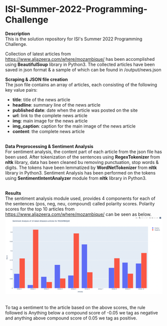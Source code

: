 # ISI-Summer-2022-Programming-Challenge

<b> Description </b><br/>
This is the solution repository for ISI's Summer 2022 Programming Challenge.


Collection of latest articles from <a> https://www.aljazeera.com/where/mozambique/ </a> has been accomplished using <b>BeautifulSoup</b> library in Python3. The collected articles have been saved in json format & a sample of which can be found in /output/news.json
<br/>

<b> Scraping & JSON file creation </b><br/>
The json file contains an array of articles, each consisting of the following key value pairs:
<ul>
  <li> <b>title</b>: title of the news article </li>
  <li> <b>headline</b>: summary line of the news article </li>
  <li> <b>published date</b>: date when the article was posted on the site </li>
  <li> <b>url</b>: link to the complete news article </li>
  <li> <b>img</b>: main image for the news article </li>
  <li> <b>img_caption</b>: caption for the main image of the news article </li>
  <li> <b>content</b>: the complete news article </li>
</ul>

<br/>
<b>Data Preprocessing & Sentiment Analysis</b><br/>
For sentiment analysis, the content part of each article from the json file has been used. After tokenization of the sentences using <b>RegexTokenizer</b> from <b>nltk</b> library, data has been cleaned bu removing punctuation, stop words & digits. The tokens have been lemmatized by <b>WordNetTokenizer</b> from <b>nltk</b> library in Python3. Sentiment Analysis has been performed on the tokens using <b>SentimentIntentAnalyzer</b> module from <b>nltk</b> library in Python3.
<br/><br/>

<b>Results</b><br/>
The sentiment analysis module used, provides 4 components for each of the sentences (pos, neg, neu, compound) called polarity scores. Polarity scores for the top 10 articles from <a> https://www.aljazeera.com/where/mozambique/ </a> can be seen as below. 
![alt text](https://github.com/pia-nyk/ISI-Summer-2022-Programming-Challenge/blob/master/output/Sentiment%20Analysis.png?raw=true)

<br/>
To tag a sentiment to the article based on the above scores, the rule followed is Anything below a compound score of -0.05 we tag as negative and anything above compound score of 0.05 we tag as positive.




